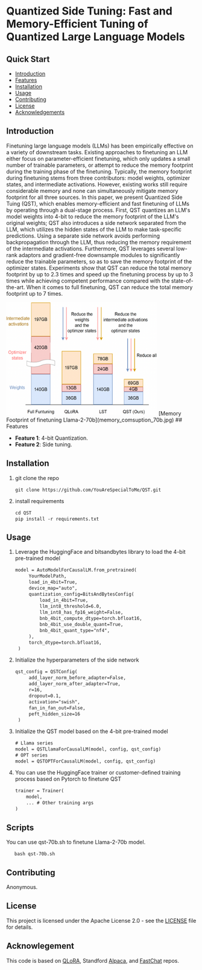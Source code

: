 
# Quantized Side Tuning: Fast and Memory-Efficient Tuning of Quantized Large Language Models

## Quick Start

- [Introduction](#introduction)
- [Features](#features)
- [Installation](#installation)
- [Usage](#usage)
- [Contributing](#contributing)
- [License](#license)
- [Acknowledgements](#acknowledgements)

## Introduction

Finetuning large language models (LLMs) has been empirically effective on a variety of downstream tasks. Existing approaches to finetuning an LLM either focus on parameter-efficient finetuning, which only updates a small number of trainable parameters, or attempt to reduce the memory footprint during the training phase of the finetuning. Typically, the memory footprint during finetuning stems from three contributors: model weights, optimizer states, and intermediate activations. However, existing works still require considerable memory and none can simultaneously mitigate memory footprint for all three sources. In this paper, we present Quantized Side Tuing (QST), which enables memory-efficient and fast finetuning of LLMs by operating through a dual-stage process. First, QST quantizes an LLM's model weights into 4-bit to reduce the memory footprint of the LLM's original weights; QST also introduces a side network separated from the LLM, which utilizes the hidden states of the LLM to make task-specific predictions. Using a separate side network avoids performing backpropagation through the LLM, thus reducing the memory requirement of the intermediate activations. Furthermore, QST leverages several low-rank adaptors and gradient-free downsample modules to significantly reduce the trainable parameters, so as to save the memory footprint of the optimizer states. 
Experiments show that QST can reduce the total memory footprint by up to 2.3 times and speed up the finetuning process by up to 3 times while achieving competent performance compared with the state-of-the-art. When it comes to full finetuning, QST can reduce the total memory footprint up to 7 times.

<img src="memory_comsuption_70b.jpg" width="400" height="300" />
[Memory Footprint of finetuning Llama-2-70b](memory_comsuption_70b.jpg)
## Features

- **Feature 1**: 4-bit Quantization.
- **Feature 2**: Side tuning.

## Installation

1. git clone the repo
   ```
   git clone https://github.com/YouAreSpecialToMe/QST.git
2. install requirements
   ```
   cd QST
   pip install -r requirements.txt
## Usage
1. Leverage the HuggingFace and bitsandbytes library to load the 4-bit pre-trained model
   ```
   model = AutoModelForCausalLM.from_pretrained(
        YourModelPath,
        load_in_4bit=True,
        device_map="auto",
        quantization_config=BitsAndBytesConfig(
            load_in_4bit=True,
            llm_int8_threshold=6.0,
            llm_int8_has_fp16_weight=False,
            bnb_4bit_compute_dtype=torch.bfloat16,
            bnb_4bit_use_double_quant=True,
            bnb_4bit_quant_type="nf4",
        ),
        torch_dtype=torch.bfloat16,
    )
2. Initialize the hyperparameters of the side network
   ```
   qst_config = QSTConfig(
        add_layer_norm_before_adapter=False,
        add_layer_norm_after_adapter=True,
        r=16,
        dropout=0.1,
        activation="swish",
        fan_in_fan_out=False,
        peft_hidden_size=16
    )
3. Initialize the QST model based on the 4-bit pre-trained model
   ```
   # Llama series
   model = QSTLlamaForCausalLM(model, config, qst_config)
   # OPT series
   model = QSTOPTForCausalLM(model, config, qst_config)
4. You can use the HuggingFace trainer or customer-defined training process based on Pytorch to finetune QST
    ```
    trainer = Trainer(
        model,
        ... # Other training args
    )
## Scripts
 You can use qst-70b.sh to finetune Llama-2-70b model. 
```
   bash qst-70b.sh
 ```
## Contributing
Anonymous.

## License
This project is licensed under the Apache License 2.0 - see the [LICENSE](LICENSE) file for details.
## Acknowlegement
This code is based on [QLoRA](https://github.com/artidoro/qlora), Standford [Alpaca](https://github.com/artidoro/qlora), and [FastChat](https://github.com/lm-sys/FastChat) repos.

